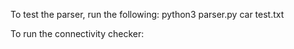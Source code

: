 To test the parser, run the following:
python3 parser.py car test.txt

To run the connectivity checker:
